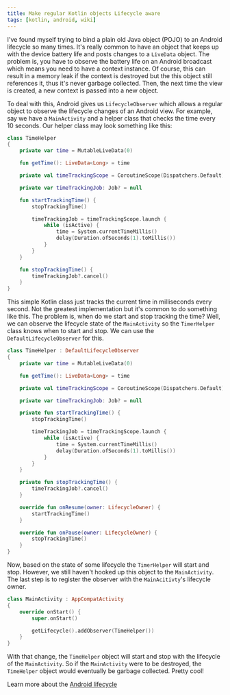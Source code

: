 ```yaml
---
title: Make regular Kotlin objects Lifecycle aware
tags: [kotlin, android, wiki]
---
```


I've found myself trying to bind a plain old Java object (POJO) to an Android lifecycle so many times. It's really common to have an object that keeps up with the device battery life and posts changes to a `LiveData` object. The problem is, you have to observe the battery life on an Android broadcast which means you need to have a context instance. Of course, this can result in a memory leak if the context is destroyed but the this object still references it, thus it's never garbage collected. Then, the next time the view is created, a new context is passed into a new object.

To deal with this, Android gives us `LifecycleObserver` which allows a regular object to observe the lifecycle changes of an Android view. For example, say we have a `MainActivity` and a helper class that checks the time every 10 seconds. Our helper class may look something like this:

```kotlin
class TimeHelper
{
    private var time = MutableLiveData(0)

    fun getTime(): LiveData<Long> = time

    private val timeTrackingScope = CoroutineScope(Dispatchers.Default)

    private var timeTrackingJob: Job? = null

    fun startTrackingTime() {
        stopTrackingTime()

        timeTrackingJob = timeTrackingScope.launch {
            while (isActive) {
                time = System.currentTimeMillis()
                delay(Duration.ofSeconds(1).toMillis())
            }
        }
    }

    fun stopTrackingTime() {
        timeTrackingJob?.cancel()
    }
}
```

This simple Kotlin class just tracks the current time in milliseconds every second. Not the greatest implementation but it's common to do something like this. The problem is, when do we start and stop tracking the time? Well, we can observe the lifecycle state of the `MainActivity` so the `TimerHelper` class knows when to start and stop. We can use the `DefaultLifecycleObserver` for this.

```kotlin
class TimeHelper : DefaultLifecycleObserver
{
    private var time = MutableLiveData(0)

    fun getTime(): LiveData<Long> = time

    private val timeTrackingScope = CoroutineScope(Dispatchers.Default)

    private var timeTrackingJob: Job? = null

    private fun startTrackingTime() {
        stopTrackingTime()

        timeTrackingJob = timeTrackingScope.launch {
            while (isActive) {
                time = System.currentTimeMillis()
                delay(Duration.ofSeconds(1).toMillis())
            }
        }
    }

    private fun stopTrackingTime() {
        timeTrackingJob?.cancel()
    }

    override fun onResume(owner: LifecycleOwner) {
        startTrackingTime()
    }

    override fun onPause(owner: LifecycleOwner) {
        stopTrackingTime()
    }
}
```

Now, based on the state of some lifecycle the `TimerHelper` will start and stop. However, we still haven't hooked up this object to the `MainActivity`. The last step is to register the observer with the `MainAcitivty`'s lifecycle owner.

```kotlin
class MainActivity : AppCompatActivity 
{
    override onStart() {
        super.onStart()

        getLifecycle().addObserver(TimeHelper())
    }
}
```

With that change, the `TimeHelper` object will start and stop with the lifecycle of the `MainActivity`. So if the `MainActivity` were to be destroyed, the `TimeHelper` object would eventually be garbage collected. Pretty cool!

Learn more about the [Android lifecycle](https://developer.android.com/topic/libraries/architecture/lifecycle)


